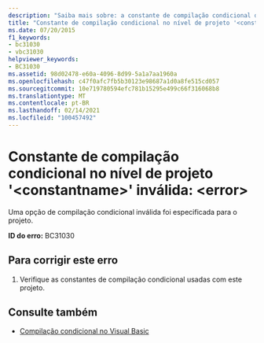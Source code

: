 ```yaml
---
description: "Saiba mais sobre: a constante de compilação condicional de nível de projeto ' <constantname> ' não é válida: <error>"
title: "Constante de compilação condicional no nível de projeto '<constantname>' inválida: <error>"
ms.date: 07/20/2015
f1_keywords:
- bc31030
- vbc31030
helpviewer_keywords:
- BC31030
ms.assetid: 98d02478-e60a-4096-8d99-5a1a7aa1960a
ms.openlocfilehash: c47f0afc7fb5b30123e98687a1d0a8fe515cd057
ms.sourcegitcommit: 10e719780594efc781b15295e499c66f316068b8
ms.translationtype: MT
ms.contentlocale: pt-BR
ms.lasthandoff: 02/14/2021
ms.locfileid: "100457492"
---
```

# <a name="project-level-conditional-compilation-constant-constantname-is-not-valid-error"></a>Constante de compilação condicional no nível de projeto '\<constantname>' inválida: \<error>

Uma opção de compilação condicional inválida foi especificada para o projeto.  
  
 **ID do erro:** BC31030  
  
## <a name="to-correct-this-error"></a>Para corrigir este erro  
  
1. Verifique as constantes de compilação condicional usadas com este projeto.  
  
## <a name="see-also"></a>Consulte também

- [Compilação condicional no Visual Basic](../programming-guide/program-structure/conditional-compilation.md)
